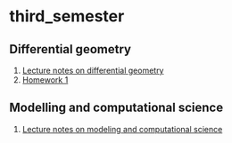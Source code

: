 # third_semester

## Differential geometry

1. [Lecture notes on differential geometry](https://www.overleaf.com/read/krshtdrwrgrj#985fc5)
2. [Homework 1](https://www.overleaf.com/read/zcdxwdkfdggn#1ccd44)

## Modelling and computational science

1. [Lecture notes on modeling and computational science](https://www.overleaf.com/read/bgdpwrsdhfkc#2d1e45)
